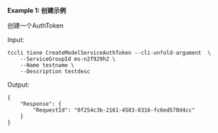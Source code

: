 **Example 1: 创建示例**

创建一个AuthToken

Input: 

```
tccli tione CreateModelServiceAuthToken --cli-unfold-argument  \
    --ServiceGroupId ms-n2f929h2 \
    --Name testname \
    --Description testdesc
```

Output: 
```
{
    "Response": {
        "RequestId": "0f254c3b-2161-4583-8316-fc6ed570d4cc"
    }
}
```

